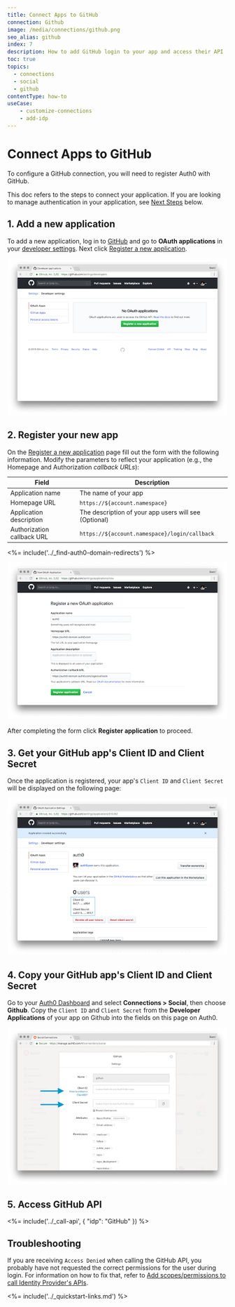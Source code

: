 ```yaml
---
title: Connect Apps to GitHub
connection: Github
image: /media/connections/github.png
seo_alias: github
index: 7
description: How to add GitHub login to your app and access their API
toc: true
topics:
  - connections
  - social
  - github
contentType: how-to
useCase:
    - customize-connections
    - add-idp
---
```

# Connect Apps to GitHub

To configure a GitHub connection, you will need to register Auth0 with GitHub.

This doc refers to the steps to connect your application. If you are looking to manage authentication in your application, see [Next Steps](#next-steps) below.

## 1. Add a new application

To add a new application, log in to [GitHub](https://github.com/) and go to **OAuth applications** in your [developer settings](https://github.com/settings/developers). Next click [Register a new application](https://github.com/settings/applications/new).

![](/media/articles/connections/social/github/github-add-app-1.png)

## 2. Register your new app

On the [Register a new application](https://github.com/settings/applications/new) page fill out the form with the following information. Modify the parameters to reflect your application (e.g., the Homepage and Authorization <dfn data-key="callback">callback URLs</dfn>):

| Field | Description |
| - | - |
| Application name | The name of your app |
| Homepage URL | `https://${account.namespace}` |
| Application description | The description of your app users will see (Optional) |
| Authorization callback URL | `https://${account.namespace}/login/callback` |

<%= include('../_find-auth0-domain-redirects') %>

![](/media/articles/connections/social/github/github-add-app-2.png)

After completing the form click **Register application** to proceed.

## 3. Get your GitHub app's Client ID and Client Secret

Once the application is registered, your app's `Client ID` and `Client Secret` will be displayed on the following page:

![](/media/articles/connections/social/github/github-add-app-3.png)

## 4. Copy your GitHub app's Client ID and Client Secret

Go to your [Auth0 Dashboard](${manage_url}) and select **Connections > Social**, then choose **Github**. Copy the `Client ID` and `Client Secret` from the **Developer Applications** of your app on Github into the fields on this page on Auth0.

![](/media/articles/connections/social/github/github-add-app-4.png)

## 5. Access GitHub API

<%= include('../_call-api', {
  "idp": "GitHub"
}) %>

## Troubleshooting

If you are receiving `Access Denied` when calling the GitHub API, you probably have not requested the correct permissions for the user during login. For information on how to fix that, refer to [Add scopes/permissions to call Identity Provider's APIs](/connections/adding-scopes-for-an-external-idp).

<%= include('../_quickstart-links.md') %>

